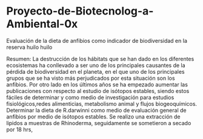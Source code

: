 # Proyecto-de-Biotecnolog-a-Ambiental-0x

Evaluación de la dieta de anfibios como indicador de biodiversidad en la reserva huilo huilo

Resumen: La destrucción de los hábitats que se han dado en los diferentes ecosistemas ha conllevado a ser uno de los principales causantes  de la pérdida de biodiversidad en el planeta, en  el que uno de los principales grupos que se ha visto más perjudicados por esta situación son los anfibios. Por otro lado en los últimos años se ha empezado aumentar las publicaciones con respecto al estudio de isótopos estables, siendo estos fáciles de determinar y como medio de investigación para estudios fisiológicos,redes alimenticias, metabolismo animal y flujos biogeoquímicos. Determinar la dieta de R.darwinni como medio de evaluación general de anfibios por medio de isótopos estables. Se realizo una extracción de lipidos a muestras de Rhinoderma, seguidamente se sometieron a secado por 18 hrs,
